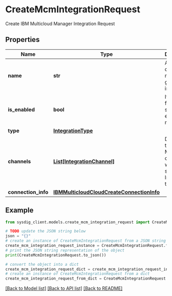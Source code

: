 # CreateMcmIntegrationRequest

Create IBM Multicloud Manager Integration Request

## Properties

Name | Type | Description | Notes
------------ | ------------- | ------------- | -------------
**name** | **str** | A descriptive name to give to the integration | 
**is_enabled** | **bool** | If the forwarding should be enabled or not | [optional] [default to True]
**type** | [**IntegrationType**](IntegrationType.md) |  | 
**channels** | [**List[IntegrationChannel]**](IntegrationChannel.md) | Data types to forward. Must be compatible with the specified Integration type | [optional] 
**connection_info** | [**IBMMulticloudCloudCreateConnectionInfo**](IBMMulticloudCloudCreateConnectionInfo.md) |  | 

## Example

```python
from sysdig_client.models.create_mcm_integration_request import CreateMcmIntegrationRequest

# TODO update the JSON string below
json = "{}"
# create an instance of CreateMcmIntegrationRequest from a JSON string
create_mcm_integration_request_instance = CreateMcmIntegrationRequest.from_json(json)
# print the JSON string representation of the object
print(CreateMcmIntegrationRequest.to_json())

# convert the object into a dict
create_mcm_integration_request_dict = create_mcm_integration_request_instance.to_dict()
# create an instance of CreateMcmIntegrationRequest from a dict
create_mcm_integration_request_from_dict = CreateMcmIntegrationRequest.from_dict(create_mcm_integration_request_dict)
```
[[Back to Model list]](../README.md#documentation-for-models) [[Back to API list]](../README.md#documentation-for-api-endpoints) [[Back to README]](../README.md)


